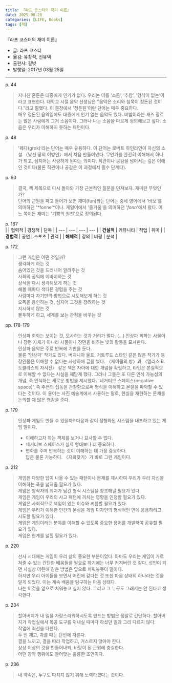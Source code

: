 ```yaml
---
title: 『라프 코스터의 재미 이론』
date: 2025-08-28
categories: [LIFE, Books]
tags: [책]
---
```



『라프 코스터의 재미 이론』
- 글: 라프 코스터
- 옮김: 유창석, 전유택
- 출판사: 길벗
- 발행일: 2017년 03월 25일


---

p. 44
> 지나친 혼돈은 대중에게 인기가 없다. 우리는 이를 ‘소음’, ‘추함’, ’형식이 없는‘이라고 표현한다. 대학교 시절 음악 선생님은 "음악은 소리와 침묵이 정돈된 것이다."라고 말했다. 이 문장에서 '정돈된'이란 단어는 매우 중요하다.  
> 매우 정돈된 음악임에도 대중에게 인기 없는 음악도 있다. 비밥이라는 재즈 장르는 많은 사람에게 그저 소음이다. 그러나 나는 소음을 다르게 정의해보고 싶다. 소음은 우리가 이해하지 못하는 패턴이다.


p. 48
> '꿰다(grok)‘라는 단어는 매우 유용하다. 이 단어는 로버트 하인라인이 자신의 소설 〈낯선 땅의 이방인〉에서 처음 만들어냈다. 무언가를 완전히 이해해서 하나가 되고, 심지어는 사랑하게 된다는 의미다. 직관이나 공감을 넘어서는 깊은 이해인 것이다(물론 직관이나 공감은 이 과정에서 필수 단계다).


p. 60
>결국, 책 제목으로 다시 돌아와 가장 근본적인 질문을 던져보자. 재미란 무엇인가?  
>단어의 근원을 파고 들어가 보면 재미(fun)라는 단어는 중세 영어에서 '바보'를 의미하던 '*fonne'*이나. 게일어에서 '즐거움'을 의미하던 '*fonn*'에서 왔다. 어느 쪽이든 재미는 '기쁨의 원천'으로 정의된다.


p. 167  
|  | 협력적 | 경쟁적 | 단독 |
| --- | --- | --- | --- |
| **건설적** | 커뮤니티 | 직업 | 취미 |
| **경험적** | 공연 | 스포츠 | 관객 |
| **해체적** | 강의 | 비평 | 분석 |


p. 172
> 그런 게임은 어떤 것일까?  
> 생각하게 하는 것  
> 숨어있던 것을 드러내어 알려주는 것  
> 사회의 공익에 이바지하는 것  
> 상식을 다시 생각해보게 하는 것  
> 해볼 때마다 색다른 경험을 주는 것  
> 사람마다 자기만의 방법으로 시도해보게 하는 것  
> 오독을 용인하는 것, 심지어 그것을 장려하는 것  
> 지시하지 않는 것  
> 몰두하게 하고, 세계를 보는 관점을 바꾸는 것  


pp. 178-179
> 인상파 회화는 보이는 것, 모사하는 것과 거리가 멀다. (…) 인상파 회화는 사물이나 장면 자체가 아니라 사물이나 장면을 비추는 빛의 활동을 묘사한다.  
> 인상파 음악은 주로 반복에 기반을 둔다.  
> 물론 '인상파' 작가도 있다. 버지니아 울프, 거트루드 스타인 같은 많은 작가가 등장인물은 이해할 수 없다는 사상하에 글을 썼다. 〈제이콥의 방〉과 〈앨리스 B. 토클라스의 자서전〉 같은 책은 자아에 대한 개념을 확립하고, 타인은 본질적으로 이해할 수 없다는 사실을 깨닫게 했다. 그러나 그들은 또 다른 인식 가능성의 개념, 즉 인식하는 새로운 방법을 제시했다. '네거티브 스페이스(negative space)', 즉 주변의 섭동을 관찰함으로써 형식을 이해하고 본질을 파악할 수 있다는 것이다. 이 용어는 사진 예술계에서 사용하는 말로, 현실을 재현하는 문제를 논의할 때 많은 영감을 준다.

p. 179
> 인상파 게임도 만들 수 있을까? 다음과 같이 정형화된 시스템을 내포하고 있는 게임 말이다.  
> - 이해하고자 하는 객체를 보거나 묘사할 수 없다.  
> - 네거티브 스페이스가 실제 형태보다 더 중요하다.  
> - 변화를 주며 반복하는 것이 이해하는 데 가장 중요하다.  
> 답은 물론 가능하다. 〈지뢰찾기〉가 바로 그런 게임이다.


p. 212
> 게임은 다양한 답이 나올 수 있는 패턴이나 문제를 제시하여 우리가 우리 자신을 이해하는 폭을 넓혀줄 필요가 있다.  
> 게임은 창작자의 의지가 담긴 형식 시스템을 창조해낼 필요가 있다.  
> 게임은 게임이 우리의 사고 패턴에 끼치는 영향을 인정할 필요가 있다.  
> 게임은 사회적으로 책임이 있는 이슈와 씨름할 필요가 있다.  
> 게임은 우리가 이해한 인간의 본성을 게임 디자인의 형식적인 면에 응용하려고 시도할 필요가 있다.  
> 게임은 게임이라는 분야를 이해할 수 있도록 중요한 용어를 개발하여 공유할 필요가 있다.  
> 게임은 한계를 넓힐 필요가 있다.  


p. 220
> 선사 시대에는 게임이 우리 삶의 중요한 부분이었다. 아마도 우리는 게임이 가르쳐줄 수 있는 간단한 배움들을 필요로 하기에는 너무 커져버린 것 같다. 성인이 되면 사실상 어린애 같은 방법은 옆으로 치워놓듯이 말이다.  
> 하지만 우리 아이들을 보면서 어린애 같다는 것 또한 마음 상태의 하나라는 것을 알게 되었다. 이는 계속 배움을 탐구하는 마음 상태다.  
> 나는 이것을 옆으로 치워놓고 싶지 않다. 그리고 그 누구도 그래서는 안 된다고 생각한다.


p. 234
> 할아버지가 내 일을 자랑스러워하시도록 만드는 방법은 정말로 간단하다. 할아버지가 작업실에서 목공 도구를 꺼내실 때마다 하셨던 일과 그리 다르지 않다.  
> 작업에 최선을 다한다.  
> 두 번 재고, 자를 때는 단번에 자른다.  
> 결을 느끼고, 결을 따라 작업하고, 거스르지 않아야 한다.  
> 상상 이상의 것을 만들어내되, 바탕이 된 근원에 충실한다.  
> 어떤 창작 행위에도 들어맞는 훌륭한 조언이다.


p. 236
> 내 약속은, 누구도 다치지 않기 위해 노력하겠다는 것이다.
